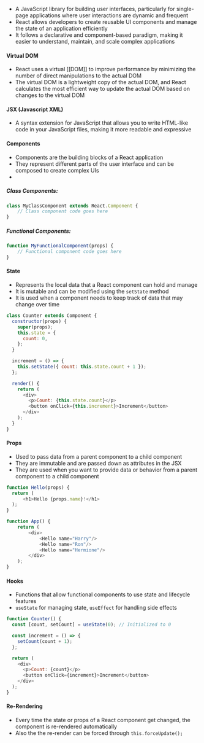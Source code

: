 - A JavaScript library for building user interfaces, particularly for single-page applications where user interactions are dynamic and frequent
- React allows developers to create reusable UI components and manage the state of an application efficiently
- It follows a declarative and component-based paradigm, making it easier to understand, maintain, and scale complex applications

#### Virtual DOM
- React uses a virtual [[DOM]] to improve performance by minimizing the number of direct manipulations to the actual DOM
- The virtual DOM is a lightweight copy of the actual DOM, and React calculates the most efficient way to update the actual DOM based on changes to the virtual DOM

#### JSX (Javascript XML)
- A syntax extension for JavaScript that allows you to write HTML-like code in your JavaScript files, making it more readable and expressive

#### Components
- Components are the building blocks of a React application
- They represent different parts of the user interface and can be composed to create complex UIs
- 
##### Class Components:
```js
class MyClassComponent extends React.Component { 
	// Class component code goes here 
}
```

##### Functional Components:  
```js
function MyFunctionalComponent(props) { 
	// Functional component code goes here 
}
```

#### State
- Represents the local data that a React component can hold and manage
- It is mutable and can be modified using the `setState` method
- It is used when a component needs to keep track of data that may change over time
	  
```js
class Counter extends Component {
  constructor(props) {
    super(props);
    this.state = {
      count: 0,
    };
  }

  increment = () => {
    this.setState({ count: this.state.count + 1 });
  };

  render() {
    return (
      <div>
        <p>Count: {this.state.count}</p>
        <button onClick={this.increment}>Increment</button>
      </div>
    );
  }
}
```

#### Props
- Used to pass data from a parent component to a child component
- They are immutable and are passed down as attributes in the JSX
- They are used when you want to provide data or behavior from a parent component to a child component

```js
function Hello(props) {
  return (
	  <h1>Hello {props.name}!</h1>
  );
}

function App() {
	return (
		<div>
			<Hello name="Harry"/>
			<Hello name="Ron"/>
			<Hello name="Hermione"/>
		</div>
	);
}
```

#### Hooks
- Functions that allow functional components to use state and lifecycle features
- `useState` for managing state, `useEffect` for handling side effects

```js
function Counter() {
  const [count, setCount] = useState(0); // Initialized to 0

  const increment = () => {
    setCount(count + 1);
  };

  return (
    <div>
      <p>Count: {count}</p>
      <button onClick={increment}>Increment</button>
    </div>
  );
}
```

#### Re-Rendering
- Every time the state or props of a React component get changed, the component is re-rendered automatically
- Also the the re-render can be forced through `this.forceUpdate();`
